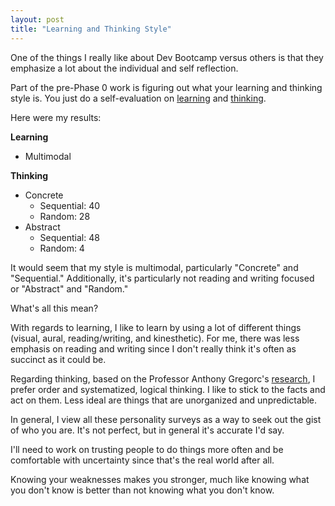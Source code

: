 ```yaml
---
layout: post
title: "Learning and Thinking Style"
---
```


One of the things I really like about Dev Bootcamp versus others is that they emphasize a lot about the individual and self reflection.

Part of the pre-Phase 0 work is figuring out what your learning and thinking style is. You just do a self-evaluation on [learning](http://vark-learn.com/the-vark-questionnaire/?p=questionnaire) and [thinking](http://www.thelearningweb.net/personalthink.html).

Here were my results:

**Learning**

* Multimodal

**Thinking**

* Concrete
  * Sequential: 40
  * Random: 28
* Abstract
  * Sequential: 48
  * Random: 4

It would seem that my style is multimodal, particularly "Concrete" and "Sequential." Additionally, it's particularly not reading and writing focused or "Abstract" and "Random."

What's all this mean?

With regards to learning, I like to learn by using a lot of different things (visual, aural, reading/writing, and kinesthetic). For me, there was less emphasis on reading and writing since I don't really think it's often as succinct as it could be.

Regarding thinking, based on the Professor Anthony Gregorc's [research](http://web.cortland.edu/andersmd/learning/Gregorc.htm), I prefer order and systematized, logical thinking. I like to stick to the facts and act on them. Less ideal are things that are unorganized and unpredictable.

In general, I view all these personality surveys as a way to seek out the gist of who you are. It's not perfect, but in general it's accurate I'd say.

I'll need to work on trusting people to do things more often and be comfortable with uncertainty since that's the real world after all.

Knowing your weaknesses makes you stronger, much like knowing what you don't know is better than not knowing what you don't know.

